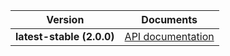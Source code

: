 | Version | Documents |
|:---:|---|
| **latest-stable (2.0.0)** | [API documentation](latest-stable) |
